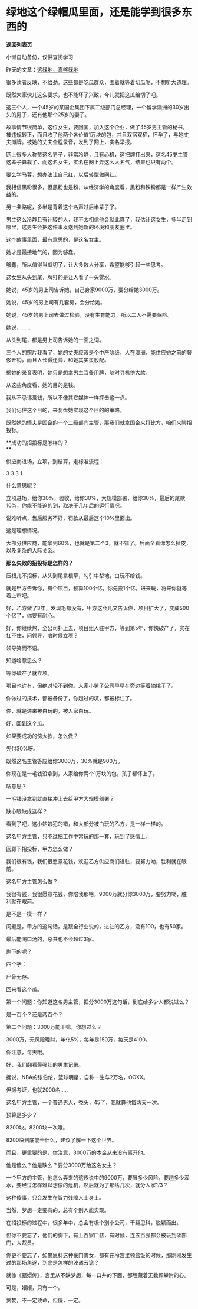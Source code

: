 # 绿地这个绿帽瓜里面，还是能学到很多东西的

[**返回列表页**](/gzh/记忆承载3)

小懒自动备份，仅供查阅学习

昨天的文章：[这绿地，真够绿地](http://mp.weixin.qq.com/s?__biz=MzU3NDc5Nzc0NQ==&mid=2247488341&idx=1&sn=e5d71a915e76844b6afba0fe10b73189&chksm=fd2db18bca5a389d633c1914937fe769009d85e48257702703abdaf2f5bf30fd3dae6a48e6fc&scene=21#wechat_redirect)  

  

很多读者反映，不给劲。这些都是吃瓜群众，围着就等着切瓜呢，不想听大道理。

  

既然大家伙儿这么要求，也不能坏了兴致，今儿就把这瓜给切了吧。  

  

这三个人，一个45岁的某国企集团下属二级部门总经理，一个留学澳洲的30岁出头的男子，还有他那个25岁的妻子。  

  

故事情节很简单，这位女生，要回国，加入这个企业，做了45岁男主管的秘书，被违规转正，而且收了他两个各价值1万块的包，并且双宿双栖，怀孕了，与她丈夫摊牌。被她的丈夫全程录音，发到了网上，实名举报。  

  

网上很多人称赞这名男子，非常冷静，且有心机，这把牌打出来，这名45岁主管这辈子算栽了，而这名女生，实名在网上弄这么大名气，结果也只有两个。  

  

要么学马蓉，想办法让自己红，以后转型做网红。

  

我相信黑粉很多，但黑粉也是粉，从经济学的角度看，黑粉和铁粉都是一样产生效益的。  

  

另一条路呢，多半是背着这个名声过后半辈子了。  

  

男主这么冷静且有计较的人，我不太相信他会就此算了，我估计这女生，多半走到哪里，这男生会把这件事发送到她新的环境和朋友圈里。

  

这个故事里面，最有意思的，是这名女主。

  

她才是最接地气的，因为够蠢。  

  

够蠢，所以值得当瓜切了，让大多数人分享，希望能够引起一些思考。

  

这女生从头到尾，牌打的是让人看了一头雾水。  

  

她说，45岁的男上司告诉她，自己身家9000万，要分给她3000万。  

  

她说，45岁的男上司有几套房，会分给她。  

  

她说，45岁的男上司去做过检验，没有生育能力，所以二人不需要保险。

  

她说，......

  

从头到尾，都是男上司告诉她的一面之词。  

  

三个人的照片我看了，她的丈夫应该是个中产阶级，人在澳洲，能供应她之前的奢侈开销，而且人长得还帅，和她其实蛮般配。

  

据她的录音表明，她只是想拿男主当备用牌，随时寻机傍大款。  

  

从这些角度看，她的目的是钱。

  

我从不忌讳爱钱，所以不像其它媒体一样抨击这一点。

  

我们记住这个目的，来复盘她实现这个目的的策略。

  

既然她的情夫是国企的一个二级部门主管，那我们就拿国企来打比方，咱们来聊招投标。

  

 **成功的招投标是怎样的？  
**

  

供应商进场，立项，到结算，走标准流程：

  

3 3 3 1

  

什么意思呢？

  

立项进场，给你30%，验收，给你30%，大规模部署，给你30%，最后的尾款10%，你能不能追的到，取决于几年后的运行情况。

  

说难听点，售后服务不好，罚款从最后这个10%里面出。  

  

这是理想情况。

  

大部分供应商，能拿到60%，也就是第二个3，就不错了。后面全看你怎么扯皮，以及复杂的人际关系。

  

 **那么失败的招投标是怎样的？**

  

压根儿不招标，从头到尾拿根草，勾引牛犁地，白玩不给钱。  

  

就是甲方告诉你，有个项目，预算100个亿，你先投1个亿，进来玩，将来你就等着上市吧。

  

好，乙方做了3年，发现毛都没有，甲方这会儿又告诉你，项目扩大了，变成500个亿了，你要有耐心。  

  

好，你继续熬，全公司扑上去，项目组入驻甲方，等到第5年，你快破产了，实在扛不住，问领导，啥时候立项？

  

领导笑而不语。  

  

知道啥意思么？

  

等你破产了就立项。

  

项目也许有，但绝对轮不到你。人家小舅子公司早早在旁边等着摘桃子了。

  

你做过的技术，都被备份了，你趟过的坑，都被标注了。

  

你，就是进来被白玩的，被人家白玩。

  

好，回到这个瓜。  

  

如果要成功的傍大款，怎么做？

  

先付30%呀。  

  

既然这名主管答应给你3000万，30%就是900万。

  

你现在是一毛钱没拿到，人家给你两个1万块的包，孩子都怀上了。  

  

啥意思？

  

一毛钱没拿到就直接冲上去给甲方大规模部署？

  

缺心眼缺成这样？  

  

看到了吧，这小姑娘犯的错，和大部分被白玩的乙方，是一样一样的。

  

这名甲方主管，只不过把工作中常玩的那一套，玩到了感情上。  

  

回顾下招投标，甲方怎么做？

  

我们很有钱，我们很愿意花钱，欢迎乙方供应商们进驻，要努力呦，胜利就在眼前。

  

这名甲方主管怎么做？  

  

我很有钱，我很愿意花钱，你陪我那啥，9000万就分你3000万，要努力呦，胜利就在眼前。

  

是不是一模一样？

  

问题是，甲方的这句话，是跟全行业说的，进驻的乙方，没有100，也有50家。  

  

最后能喝口汤的，总共也不会超过3家。  

  

剩下的呢？

  

四个字：  

  

尸骨无存。

  

回来看这个瓜。  

  

第一个问题：你知道这名男主管，把分3000万这句话，到底给多少人都说过么？

  

是一百个？还是两百个？

  

第二个问题：3000万能干嘛，你想过么？  

  

3000万，无风险理财，年化5%，每年是150万，每天是4100。  

  

你注意，每天哦。

  

好，我们翻看最强壮的男生记录。  

  

据说，NBA的张伯伦，篮球明星，自称一生与2万名，OOXX。

  

但据考证，也就2000名.....

  

这名甲方主管，一个普通男人，秃头，45了，我就算他每两天一次。  

  

预算是多少？  

  

8200块。8200块一次哦。

  

8200块到底能干什么，建议了解一下这个世界。  

  

而且，更重要的是，你注意，3000万的本金从来没有离开他。  

  

他是傻么？他是缺么？要分3000万给这名女主？  

  

一个甲方的主管，他怎么弄来的这传说中的9000万，要冒多少风险，要趟多少浑水，要经过怎样难以想像的危机，然后就为了那啥几次，就分人家1/3？  

  

这种傻事，只会发生在智力残障人士身上。

  

当然，梦想一定要有的，总有个别人能实现。  

  

在招投标的过程中，很多年中，总会有极个别小公司，干翻思科，脱颖而出。  

  

但你不要忘了，他们的脚下，有上百家尸骸，有时候，连五百强都会被玩到砍部门，大裁员。

  

你更不要忘了，如果思科这种豪门贵女，都有在冷宫里领盒饭的时候，那刚刚发生过的那场角逐，到底是怎样的波谲云诡？

  

就像《甄嬛传》，宫里从不缺梦想，每一口井的下面，都埋藏着无数颗攀附的心。

  

可是，嬛嬛，只有一个。

  

贪婪，不一定致命，但傻，一定。

